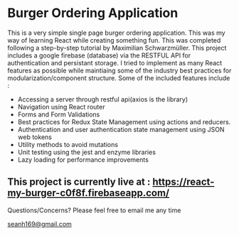 # Burger Ordering Application

<p>This is a very simple single page burger ordering application. This was my way of learning React while creating something fun. This was completed following a step-by-step tutorial by Maximilian Schwarzmüller. This project includes a google firebase (database) via the RESTFUL API for authentication and persistant storage. I tried to implement as many React features as possible while maintiaing some of the industry best practices for modularization/component structure. Some of the included features include : </p>

<ul>
<li>Accessing a server through restful api(axios is the library)</li>
<li>Navigation using React router</li>
<li>Forms and Form Validations</li>
<li>Best practices for Redux State Management using actions and reducers. </li>
<li>Authentication and user authentication state management using JSON web tokens </li>
<li>Utility methods to avoid mutations</li>
<li>Unit testing using the jest and enzyme libraries</li>
<li>Lazy loading for performance improvements</li>
</ul>

## This project is currently live at : https://react-my-burger-c0f8f.firebaseapp.com/

Questions/Concerns? Please feel free to email me any time

seanh169@gmail.com